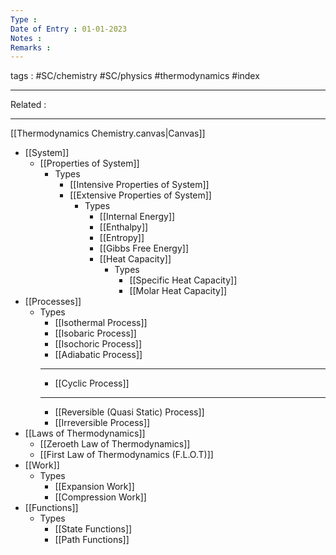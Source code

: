 ```yaml
---
Type : 
Date of Entry : 01-01-2023
Notes : 
Remarks :  
---
```

 tags :  #SC/chemistry #SC/physics #thermodynamics #index
 
---
Related :  

---

[[Thermodynamics Chemistry.canvas|Canvas]]
- [[System]]
	- [[Properties of System]] 
		- Types 
			- [[Intensive Properties of System]] 
			- [[Extensive Properties of System]] 
				- Types
					- [[Internal Energy]] 
					- [[Enthalpy]] 
					- [[Entropy]]
					- [[Gibbs Free Energy]]
					- [[Heat Capacity]] 
						- Types
							- [[Specific Heat Capacity]] 
							- [[Molar Heat Capacity]] 
- [[Processes]]
	- Types
		- [[Isothermal Process]] 
		- [[Isobaric Process]] 
		- [[Isochoric Process]] 
		- [[Adiabatic Process]] 
		- ---
		- [[Cyclic Process]] 
		- ---
		- [[Reversible (Quasi Static) Process]] 
		- [[Irreversible Process]] 
- [[Laws of Thermodynamics]]
	- [[Zeroeth Law of Thermodynamics]] 
	- [[First Law of Thermodynamics (F.L.O.T)]] 
- [[Work]]
	- Types 
		- [[Expansion Work]] 
		- [[Compression Work]] 
- [[Functions]]
	- Types 
		- [[State Functions]] 
		- [[Path Functions]] 